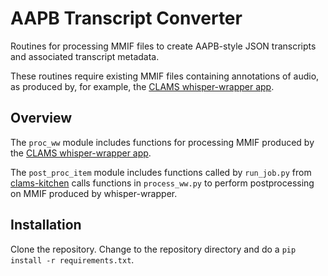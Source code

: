 # AAPB Transcript Converter
Routines for processing MMIF files to create AAPB-style JSON transcripts and associated transcript metadata.

These routines require existing MMIF files containing annotations of audio, as produced by, for example, the [CLAMS whisper-wrapper app](https://github.com/clamsproject/app-whisper-wrapper).

## Overview

The `proc_ww` module includes functions for processing MMIF produced by the [CLAMS whisper-wrapper app](https://github.com/clamsproject/app-whisper-wrapper).

The `post_proc_item` module includes functions called by `run_job.py` from [clams-kitchen](https://github.com/WGBH-MLA/clams-kitchen) calls functions in `process_ww.py` to perform postprocessing on MMIF produced by whisper-wrapper.

## Installation

Clone the repository.  Change to the repository directory and do a `pip install -r requirements.txt`.



